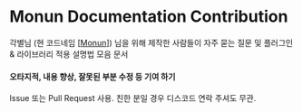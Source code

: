 # Monun Documentation Contribution

각별님 (현 코드네임 [[Monun](https://github.com/monun/)]) 님을 위해 제작한 사람들이 자주 묻는 질문 및 플러그인 & 라이브러리 적용 설명법 모음 문서

#### 오타지적, 내용 향상, 잘못된 부분 수정 등 기여 하기

Issue 또는 Pull Request 사용. 친한 분일 경우 디스코드 연락 주셔도 무관.
